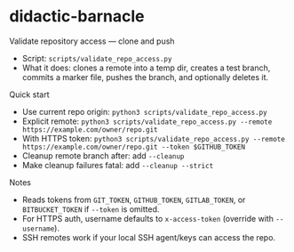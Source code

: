 # didactic-barnacle

Validate repository access — clone and push

- Script: `scripts/validate_repo_access.py`
- What it does: clones a remote into a temp dir, creates a test branch, commits a marker file, pushes the branch, and optionally deletes it.

Quick start

- Use current repo origin: `python3 scripts/validate_repo_access.py`
- Explicit remote: `python3 scripts/validate_repo_access.py --remote https://example.com/owner/repo.git`
- With HTTPS token: `python3 scripts/validate_repo_access.py --remote https://example.com/owner/repo.git --token $GITHUB_TOKEN`
- Cleanup remote branch after: add `--cleanup`
- Make cleanup failures fatal: add `--cleanup --strict`

Notes

- Reads tokens from `GIT_TOKEN`, `GITHUB_TOKEN`, `GITLAB_TOKEN`, or `BITBUCKET_TOKEN` if `--token` is omitted.
- For HTTPS auth, username defaults to `x-access-token` (override with `--username`).
- SSH remotes work if your local SSH agent/keys can access the repo.
